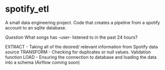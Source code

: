 # spotify_etl
A small data engineering project. Code that creates a pipeline from a spotify account to an sqlite database.

*Question* What songs has -user- listened to in the past 24 hours?

EXTRACT - Taking all of the desired/ relevant information from Spotify data source
TRANSFORM - Checking for duplicates or null values. Validation function
LOAD - Ensuring the connection to database and loading the data into a schema
(Airflow coming soon)
